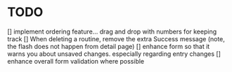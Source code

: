 # TODO

[] implement ordering feature... drag and drop with numbers for keeping track
[] When deleting a routine, remove the extra Success message (note, the flash does not happen from detail page)
[] enhance form so that it warns you about unsaved changes. especially regarding entry changes
[] enhance overall form validation where possible
